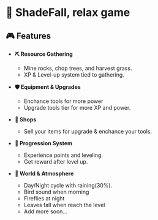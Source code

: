 # 🍃 ShadeFall, relax game

## 🎮 Features

- **⛏ Resource Gathering**
  - Mine rocks, chop trees, and harvest grass.
  - XP & Level-up system tied to gathering.

- **🛡 Equipment & Upgrades**
  - Enchance tools for more power
  - Upgrade tools tier for more XP and power.

- **🛒 Shops**
  - Sell your items for upgrade & enchance your tools.

- **📜 Progression System**
  - Experience points and leveling.
  - Get reward after level up.

- **🌌 World & Atmosphere**
  - Day/Night cycle with raining(30%).
  - Bird sound when morning
  - Fireflies at night
  - Leaves fall when reach the level
  - Add more soon...
